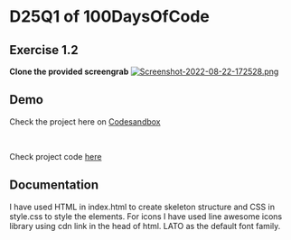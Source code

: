 
# D25Q1 of 100DaysOfCode

## Exercise 1.2
**Clone the provided screengrab**
[![Screenshot-2022-08-22-172528.png](https://i.postimg.cc/Jntcfn0N/Screenshot-2022-08-22-172528.png)](https://postimg.cc/Fd5Lchjz)

## Demo

Check the project here on
[Codesandbox](https://ccjz39.csb.app/)

</br>

Check project code [here](https://codesandbox.io/s/sweet-voice-ccjz39?file=/index.html)


## Documentation

<p>
I have used HTML in index.html to create skeleton structure and CSS in style.css to style the elements.
For icons I have used line awesome icons library using cdn link in the head of html.
LATO as the default font family.
</p>


